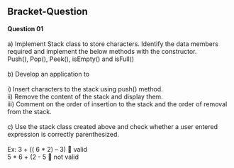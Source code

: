 ## Bracket-Question
<b>Question 01</b><br/><br/>
a) Implement Stack class to store characters. Identify the data members required and 
implement the below methods with the constructor.<br/>
      Push(), Pop(), Peek(), isEmpty() and isFull() <br/><br/>
b) Develop an application to <br/><br/>
i) Insert characters to the stack using push() method. <br/>
ii) Remove the content of the stack and display them.<br/>
iii) Comment on the order of insertion to the stack and the order of removal from the 
stack.<br/><br/>
c) Use the stack class created above and check whether a user entered expression is 
correctly parenthesized. <br/><br/>
Ex: 3 + (( 6 * 2) – 3)  valid<br/>
 5 * 6 + (2 - 5  not valid
